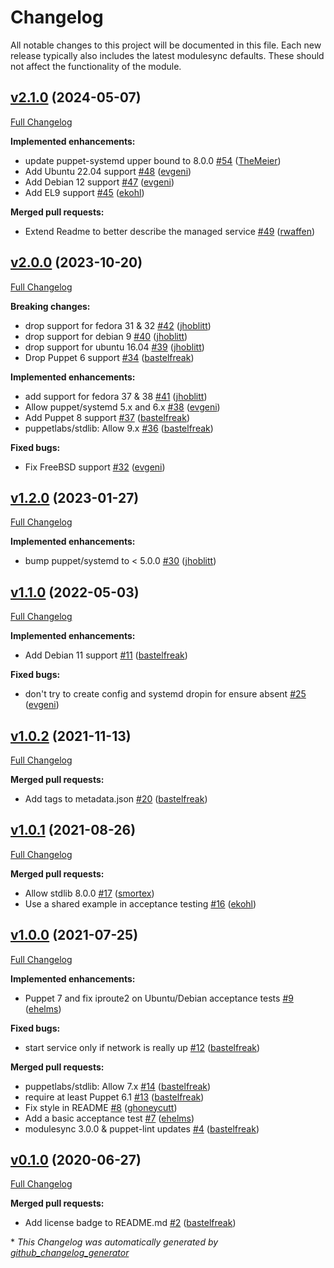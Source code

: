 # Changelog

All notable changes to this project will be documented in this file.
Each new release typically also includes the latest modulesync defaults.
These should not affect the functionality of the module.

## [v2.1.0](https://github.com/voxpupuli/puppet-mosquitto/tree/v2.1.0) (2024-05-07)

[Full Changelog](https://github.com/voxpupuli/puppet-mosquitto/compare/v2.0.0...v2.1.0)

**Implemented enhancements:**

- update puppet-systemd upper bound to 8.0.0 [\#54](https://github.com/voxpupuli/puppet-mosquitto/pull/54) ([TheMeier](https://github.com/TheMeier))
- Add Ubuntu 22.04 support [\#48](https://github.com/voxpupuli/puppet-mosquitto/pull/48) ([evgeni](https://github.com/evgeni))
- Add Debian 12 support [\#47](https://github.com/voxpupuli/puppet-mosquitto/pull/47) ([evgeni](https://github.com/evgeni))
- Add EL9 support [\#45](https://github.com/voxpupuli/puppet-mosquitto/pull/45) ([ekohl](https://github.com/ekohl))

**Merged pull requests:**

- Extend Readme to better describe the managed service [\#49](https://github.com/voxpupuli/puppet-mosquitto/pull/49) ([rwaffen](https://github.com/rwaffen))

## [v2.0.0](https://github.com/voxpupuli/puppet-mosquitto/tree/v2.0.0) (2023-10-20)

[Full Changelog](https://github.com/voxpupuli/puppet-mosquitto/compare/v1.2.0...v2.0.0)

**Breaking changes:**

- drop support for fedora 31 & 32 [\#42](https://github.com/voxpupuli/puppet-mosquitto/pull/42) ([jhoblitt](https://github.com/jhoblitt))
- drop support for debian 9 [\#40](https://github.com/voxpupuli/puppet-mosquitto/pull/40) ([jhoblitt](https://github.com/jhoblitt))
- drop support for ubuntu 16.04 [\#39](https://github.com/voxpupuli/puppet-mosquitto/pull/39) ([jhoblitt](https://github.com/jhoblitt))
- Drop Puppet 6 support [\#34](https://github.com/voxpupuli/puppet-mosquitto/pull/34) ([bastelfreak](https://github.com/bastelfreak))

**Implemented enhancements:**

- add support for fedora 37 & 38 [\#41](https://github.com/voxpupuli/puppet-mosquitto/pull/41) ([jhoblitt](https://github.com/jhoblitt))
- Allow puppet/systemd 5.x and 6.x [\#38](https://github.com/voxpupuli/puppet-mosquitto/pull/38) ([evgeni](https://github.com/evgeni))
- Add Puppet 8 support [\#37](https://github.com/voxpupuli/puppet-mosquitto/pull/37) ([bastelfreak](https://github.com/bastelfreak))
- puppetlabs/stdlib: Allow 9.x [\#36](https://github.com/voxpupuli/puppet-mosquitto/pull/36) ([bastelfreak](https://github.com/bastelfreak))

**Fixed bugs:**

- Fix FreeBSD support [\#32](https://github.com/voxpupuli/puppet-mosquitto/pull/32) ([evgeni](https://github.com/evgeni))

## [v1.2.0](https://github.com/voxpupuli/puppet-mosquitto/tree/v1.2.0) (2023-01-27)

[Full Changelog](https://github.com/voxpupuli/puppet-mosquitto/compare/v1.1.0...v1.2.0)

**Implemented enhancements:**

- bump puppet/systemd to \< 5.0.0 [\#30](https://github.com/voxpupuli/puppet-mosquitto/pull/30) ([jhoblitt](https://github.com/jhoblitt))

## [v1.1.0](https://github.com/voxpupuli/puppet-mosquitto/tree/v1.1.0) (2022-05-03)

[Full Changelog](https://github.com/voxpupuli/puppet-mosquitto/compare/v1.0.2...v1.1.0)

**Implemented enhancements:**

- Add Debian 11 support [\#11](https://github.com/voxpupuli/puppet-mosquitto/pull/11) ([bastelfreak](https://github.com/bastelfreak))

**Fixed bugs:**

- don't try to create config and systemd dropin for ensure absent [\#25](https://github.com/voxpupuli/puppet-mosquitto/pull/25) ([evgeni](https://github.com/evgeni))

## [v1.0.2](https://github.com/voxpupuli/puppet-mosquitto/tree/v1.0.2) (2021-11-13)

[Full Changelog](https://github.com/voxpupuli/puppet-mosquitto/compare/v1.0.1...v1.0.2)

**Merged pull requests:**

- Add tags to metadata.json [\#20](https://github.com/voxpupuli/puppet-mosquitto/pull/20) ([bastelfreak](https://github.com/bastelfreak))

## [v1.0.1](https://github.com/voxpupuli/puppet-mosquitto/tree/v1.0.1) (2021-08-26)

[Full Changelog](https://github.com/voxpupuli/puppet-mosquitto/compare/v1.0.0...v1.0.1)

**Merged pull requests:**

- Allow stdlib 8.0.0 [\#17](https://github.com/voxpupuli/puppet-mosquitto/pull/17) ([smortex](https://github.com/smortex))
- Use a shared example in acceptance testing [\#16](https://github.com/voxpupuli/puppet-mosquitto/pull/16) ([ekohl](https://github.com/ekohl))

## [v1.0.0](https://github.com/voxpupuli/puppet-mosquitto/tree/v1.0.0) (2021-07-25)

[Full Changelog](https://github.com/voxpupuli/puppet-mosquitto/compare/v0.1.0...v1.0.0)

**Implemented enhancements:**

- Puppet 7 and fix iproute2 on Ubuntu/Debian acceptance tests [\#9](https://github.com/voxpupuli/puppet-mosquitto/pull/9) ([ehelms](https://github.com/ehelms))

**Fixed bugs:**

- start service only if network is really up [\#12](https://github.com/voxpupuli/puppet-mosquitto/pull/12) ([bastelfreak](https://github.com/bastelfreak))

**Merged pull requests:**

- puppetlabs/stdlib: Allow 7.x [\#14](https://github.com/voxpupuli/puppet-mosquitto/pull/14) ([bastelfreak](https://github.com/bastelfreak))
- require at least Puppet 6.1 [\#13](https://github.com/voxpupuli/puppet-mosquitto/pull/13) ([bastelfreak](https://github.com/bastelfreak))
- Fix style in README [\#8](https://github.com/voxpupuli/puppet-mosquitto/pull/8) ([ghoneycutt](https://github.com/ghoneycutt))
- Add a basic acceptance test [\#7](https://github.com/voxpupuli/puppet-mosquitto/pull/7) ([ehelms](https://github.com/ehelms))
- modulesync 3.0.0 & puppet-lint updates [\#4](https://github.com/voxpupuli/puppet-mosquitto/pull/4) ([bastelfreak](https://github.com/bastelfreak))

## [v0.1.0](https://github.com/voxpupuli/puppet-mosquitto/tree/v0.1.0) (2020-06-27)

[Full Changelog](https://github.com/voxpupuli/puppet-mosquitto/compare/c3e3912ab92ff3ee3de9bf9960ab021bac107b96...v0.1.0)

**Merged pull requests:**

- Add license badge to README.md [\#2](https://github.com/voxpupuli/puppet-mosquitto/pull/2) ([bastelfreak](https://github.com/bastelfreak))



\* *This Changelog was automatically generated by [github_changelog_generator](https://github.com/github-changelog-generator/github-changelog-generator)*
